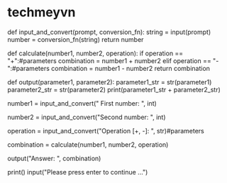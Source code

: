 # techmeyvn
def input_and_convert(prompt, conversion_fn):
    string = input(prompt)
    number = conversion_fn(string)
    return number


def calculate(number1, number2, operation):
    if operation == "+":#parameters
        combination = number1 + number2
    elif operation == "-":#parameters
        combination = number1 - number2
    return combination


def output(parameter1, parameter2):
    parameter1_str = str(parameter1)
    parameter2_str = str(parameter2)
    print(parameter1_str + parameter2_str)


number1 = input_and_convert(" First number: ", int)

number2 = input_and_convert("Second number: ", int)

operation = input_and_convert("Operation [+, -]: ", str)#parameters 

combination = calculate(number1, number2, operation)

output("Answer: ", combination)

print()
input("Please press enter to continue ...")
